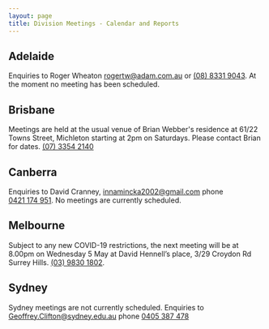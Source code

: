 ```yaml
---
layout: page
title: Division Meetings - Calendar and Reports
---
```

## Adelaide

Enquiries to Roger Wheaton <rogertw@adam.com.au> or [(08)&nbsp;8331&nbsp;9043](tel:+61883319043).
At the moment no meeting has been scheduled.

## Brisbane

Meetings are held at the usual venue of Brian Webber's residence at 61/22 Towns Street, Michleton starting at 2pm on Saturdays. Please contact Brian for dates.
[(07)&nbsp;3354&nbsp;2140](tel:+61733542140)

## Canberra

Enquiries to David Cranney, <innamincka2002@gmail.com> phone [0421&nbsp;174&nbsp;951](tel:+61421174951).
No meetings are currently scheduled.

## Melbourne

Subject to any new COVID-19 restrictions, the next meeting will be at 
8.00pm on Wednesday 5 May 
at David Hennell’s place, 3/29 Croydon Rd Surrey Hills. [(03)&nbsp;9830&nbsp;1802](tel:+61398301802).

## Sydney

Sydney meetings are not currently scheduled. Enquiries to <Geoffrey.Clifton@sydney.edu.au> phone [0405&nbsp;387&nbsp;478](tel:+61405387478)
